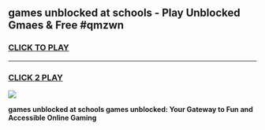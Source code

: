 
## games unblocked at schools - Play Unblocked Gmaes & Free #qmzwn
<h3>
<a href="https://premium.freeplayer.one?title=games_unblocked_at_schools&ref=03M">CLICK TO PLAY</a></h3>
<hr>

<h3>
<a href="https://premium.freeplayer.one?title=games_unblocked_at_schools&ref=03M">CLICK 2 PLAY</a>
  
</h3>

<a href="https://premium.freeplayer.one?title=games_unblocked_at_schools&ref=03M"><img src="https://clearcache.store/games.png"></a>


**games unblocked at schools games unblocked: Your Gateway to Fun and Accessible Online Gaming**
